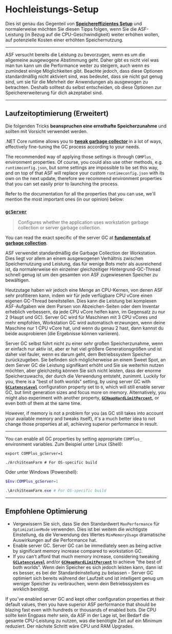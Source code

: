 # Hochleistungs-Setup

Dies ist genau das Gegenteil von **[Speichereffizientes Setup](https://github.com/JustArchiNET/ArchiSteamFarm/wiki/Low-memory-setup-de-DE#speichereffizientes-setup)** und normalerweise möchten Sie diesen Tipps folgen, wenn Sie die ASF-Leistung (in Bezug auf die CPU-Geschwindigkeit) weiter erhöhen wollen, auf potenzielle Kosten einer erhöhten Speichernutzung.

* * *

ASF versucht bereits die Leistung zu bevorzugen, wenn es um die allgemeine ausgewogene Abstimmung geht. Daher gibt es nicht viel was man tun kann um die Performance weiter zu steigern, auch wenn es zumindest einige Möglichkeiten gibt. Beachte jedoch, dass diese Optionen standardmäßig nicht aktiviert sind, was bedeutet, dass sie nicht gut genug sind, um sie für die Mehrheit der Anwendungen als ausgewogen zu betrachten. Deshalb solltest du selbst entscheiden, ob diese Optionen zur Speichererweiterung für dich akzeptabel sind.

* * *

## Laufzeitoptimierung (Erweitert)

Die folgenden Tricks **beanspruchen eine ernsthafte Speicherzunahme** und sollten mit Vorsicht verwendet werden.

.NET Core runtime allows you to **[tweak garbage collector](https://docs.microsoft.com/dotnet/core/run-time-config/garbage-collector)** in a lot of ways, effectively fine-tuning the GC process according to your needs.

The recommended way of applying those settings is through `COMPlus_` environment properties. Of course, you could also use other methods, e.g. `runtimeconfig.json`, but some settings are impossible to be set this way, and on top of that ASF will replace your custom `runtimeconfig.json` with its own on the next update, therefore we recommend environment properties that you can set easily prior to launching the process.

Refer to the documentation for all the properties that you can use, we'll mention the most important ones (in our opinion) below:

### [`gcServer`](https://docs.microsoft.com/dotnet/core/run-time-config/garbage-collector#flavors-of-garbage-collection)

> Configures whether the application uses workstation garbage collection or server garbage collection.

You can read the exact specific of the server GC at **[fundamentals of garbage collection](https://docs.microsoft.com/dotnet/standard/garbage-collection/fundamentals)**.

ASF verwendet standardmäßig die Garbage Collection der Workstation. Dies liegt vor allem an einem ausgewogenen Verhältnis zwischen Speichernutzung und Leistung, das für wenige Bots mehr als ausreichend ist, da normalerweise ein einzelner gleichzeitiger Hintergrund-GC-Thread schnell genug ist um den gesamten von ASF zugewiesenen Speicher zu bewältigen.

Heutzutage haben wir jedoch eine Menge an CPU-Kernen, von denen ASF sehr profitieren kann, indem wir für jede verfügbare CPU vCore einen eigenen GC-Thread bereitstellen. Dies kann die Leistung bei komplexen ASF-Aufgaben wie dem Parsen von Abzeichen-Seiten oder dem Inventar erheblich verbessern, da jede CPU vCore helfen kann, im Gegensatz zu nur 2 (Haupt und GC). Server GC wird für Maschinen mit 3 CPU vCores und mehr empfohlen, Workstation GC wird automatisch erzwungen, wenn deine Maschine nur 1 CPU vCore hat, und wenn du genau 2 hast, dann kannst du beide ausprobieren (die Ergebnisse können variieren).

Server GC selbst führt nicht zu einer sehr großen Speicherzunahme, wenn er einfach nur aktiv ist, aber er hat viel größere Generationsgrößen und ist daher viel fauler, wenn es darum geht, dem Betriebssystem Speicher zurückzugeben. Sie befinden sich möglicherweise an einem Sweet Spot, an dem Server GC die Leistung signifikant erhöht und Sie sie weiterhin nutzen möchten, aber gleichzeitig können Sie sich nicht leisten, dass der enorme Speicherzuwachs, der durch die Verwendung entsteht, zunimmt. Luckily for you, there is a "best of both worlds" setting, by using server GC with **[`GCLatencyLevel`](https://github.com/JustArchiNET/ArchiSteamFarm/wiki/Low-memory-setup#gclatencylevel)** configuration property set to `0`, which will still enable server GC, but limit generation sizes and focus more on memory. Alternatively, you might also experiment with another property, **[`GCHeapHardLimitPercent`](https://github.com/JustArchiNET/ArchiSteamFarm/wiki/Low-memory-setup#gcheaphardlimitpercent)**, or even both of them at the same time.

However, if memory is not a problem for you (as GC still takes into account your available memory and tweaks itself), it's a much better idea to not change those properties at all, achieving superior performance in result.

* * *

You can enable all GC properties by setting appropriate `COMPlus_` environment variables. Zum Beispiel unter Linux (Shell):

```shell
export COMPlus_gcServer=1

./ArchiSteamFarm # For OS-specific build
```

Oder unter Windows (Powershell):

```powershell
$Env:COMPlus_gcServer=1

.\ArchiSteamFarm.exe # For OS-specific build
```

* * *

## Empfohlene Optimierung

- Vergewissern Sie sich, dass Sie den Standardwert `MaxPerformance` für `OptimizationMode` verwenden. Dies ist bei weitem die wichtigste Einstellung, da die Verwendung des Wertes `MinMemoryUsage` dramatische Auswirkungen auf die Performance hat.
- Enable server GC. Server GC can be immediately seen as being active by significant memory increase compared to workstation GC.
- If you can't afford that much memory increase, considering tweaking **[`GCLatencyLevel`](https://github.com/JustArchiNET/ArchiSteamFarm/wiki/Low-memory-setup#gclatencylevel)** and/or **[`GCHeapHardLimitPercent`](https://github.com/JustArchiNET/ArchiSteamFarm/wiki/Low-memory-setup#gcheaphardlimitpercent)** to achieve "the best of both worlds". Wenn dein Speicher es sich jedoch leisten kann, dann ist es besser, es bei der Standardeinstellung zu belassen - Server GC optimiert sich bereits während der Laufzeit und ist intelligent genug um weniger Speicher zu verbrauchen, wenn dein Betriebssystem es wirklich benötigt.

If you've enabled server GC and kept other configuration properties at their default values, then you have superior ASF performance that should be blazing fast even with hundreds or thousands of enabled bots. Die CPU sollte kein Engpass mehr sein, da ASF in der Lage ist, bei Bedarf die gesamte CPU-Leistung zu nutzen, was die benötigte Zeit auf ein Minimum reduziert. Der nächste Schritt wäre CPU und RAM Upgrades.